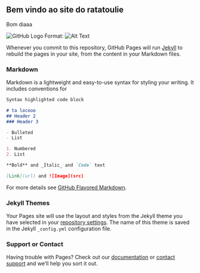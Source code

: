 ## Bem vindo ao site do ratatoulie

Bom diaaa

![GitHub Logo](https://lh3.googleusercontent.com/proxy/dCdlbRjTNReShZE6GTC3HiEwXSzLxsovOL4p3f6DQI3BYITkU3H7eOz22hsJhO9UrtzYw3ULQQyqwCPW_R5FJys66h8INWDLaYPOBRUw6Z8MKxoSAl7XmugiThlWX_cJ9bnV69ty57zVXO4CZS7kMR6QHJ_ZTl8A0KVRGGo0pSQQ1wuPCQ)
Format: ![Alt Text](url)

Whenever you commit to this repository, GitHub Pages will run [Jekyll](https://jekyllrb.com/) to rebuild the pages in your site, from the content in your Markdown files.

### Markdown

Markdown is a lightweight and easy-to-use syntax for styling your writing. It includes conventions for

```markdown
Syntax highlighted code block

# ta locooo
## Header 2
### Header 3

- Bulleted
- List

1. Numbered
2. List

**Bold** and _Italic_ and `Code` text

[Link](url) and ![Image](src)
```

For more details see [GitHub Flavored Markdown](https://guides.github.com/features/mastering-markdown/).

### Jekyll Themes

Your Pages site will use the layout and styles from the Jekyll theme you have selected in your [repository settings](https://github.com/lusca-bueno/site-tadsif/settings). The name of this theme is saved in the Jekyll `_config.yml` configuration file.

### Support or Contact

Having trouble with Pages? Check out our [documentation](https://help.github.com/categories/github-pages-basics/) or [contact support](https://github.com/contact) and we’ll help you sort it out.
